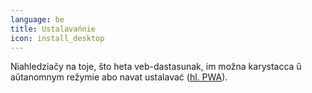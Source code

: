 ```yaml
---
language: be
title: Ustalavańnie
icon: install_desktop
---
```


Niahledziačy na toje, što heta veb-dastasunak, im možna karystacca ŭ aŭtanomnym režymie abo navat ustalavać ([hl. PWA](https://web.dev/progressive-web-apps/)).
